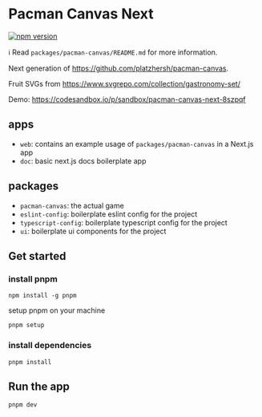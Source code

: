 # Pacman Canvas Next

[![npm version](https://badgen.net/npm/v/@platzh1rsch/pacman-canvas)](https://www.npmjs.com/package/@platzh1rsch/pacman-canvas)

ℹ️ Read `packages/pacman-canvas/README.md` for more information.

Next generation of https://github.com/platzhersh/pacman-canvas.

Fruit SVGs from https://www.svgrepo.com/collection/gastronomy-set/

Demo: https://codesandbox.io/p/sandbox/pacman-canvas-next-8szpqf

## apps

- `web`: contains an example usage of `packages/pacman-canvas` in a Next.js app
- `doc`: basic next.js docs boilerplate app

## packages

- `pacman-canvas`: the actual game
- `eslint-config`: boilerplate eslint config for the project
- `typescript-config`: boilerplate typescript config for the project
- `ui`: boilerplate ui components for the project


## Get started

### install pnpm

```shell
npm install -g pnpm
```

setup pnpm on your machine

```shell
pnpm setup
```

### install dependencies

```shell
pnpm install
```

## Run the app

```sh
pnpm dev
```
